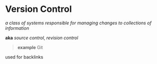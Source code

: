 # Version Control

_a class of systems responsible for managing changes to collections of information_

**aka** _source control_, _revision control_

> **example** Git

used for backlinks

